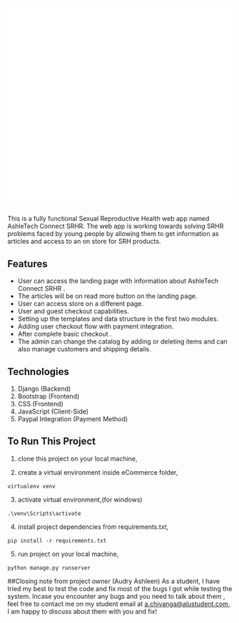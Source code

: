 ![alt text](static/images/ashletech-connect-high-resolution-logo-white-transparent.png)

This is a fully functional Sexual Reproductive Health  web app  named AshleTech Connect SRHR. The web app is working towards solving SRHR problems faced by young people by allowing them to get information as articles and access to an on store for SRH products.

## Features
- User can access the landing page with information about AshleTech Connect SRHR .
- The articles will be on read more button on the landing page.
- User can access store on a different page.
- User and guest checkout capabilities.
- Setting up the templates and data structure in the first two modules.
- Adding user checkout flow with payment integration.
- After complete basic checkout .
- The admin can change the catalog by adding or deleting items and can also manage customers and shipping details.

## Technologies
1. Django (Backend)
2. Bootstrap (Frontend)
3. CSS (Frontend)
4. JavaScript (Client-Side)
5. Paypal Integration (Payment Method)



## To Run This Project
1. clone this project on your local machine,

2. create a virtual environment inside eCommerce folder,
```
virtualenv venv
```
3. activate virtual environment,(for windows)
```
.\venv\Scripts\activate 
```
4. install project dependencies from requirements.txt,
```
pip install -r requirements.txt
```
5. run project on your local machine,
```
python manage.py runserver
```



##Closing note from project owner (Audry Ashleen)
As a student, I have tried my best to test the code and fix most of the bugs l got while testing the system. Incase you encounter any bugs and you need to talk about them , feel free to contact me on my student email at a.chivanga@alustudent.com, I am happy to discuss about them with you and fix!
